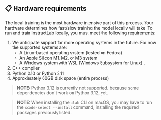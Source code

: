 ## 📋 Hardware requirements

The local training is the most hardware intensive part of this process. Your hardware determines how fast/slow training the model locally will take.
To run and train InstructLab locally, you must meet the following requirements:

1. We anticipate support for more operating systems in the future. For now the supported systems are: 
    - A Linux-based operating system (tested on Fedora)
    - An Apple Silicon M1, M2, or M3 system
    - A Windows system with WSL (Windows Subsystem for Linux) .
2. C++ compiler
3. Python 3.10 or Python 3.11
4. Approximately 60GB disk space (entire process)

> **NOTE:** Python 3.12 is currently not supported, because some dependencies don't work on Python 3.12, yet.
<!-- -->
> **NOTE:** When installing the `ilab` CLI on macOS, you may have to run the `xcode-select --install` command, installing the required packages previously listed.